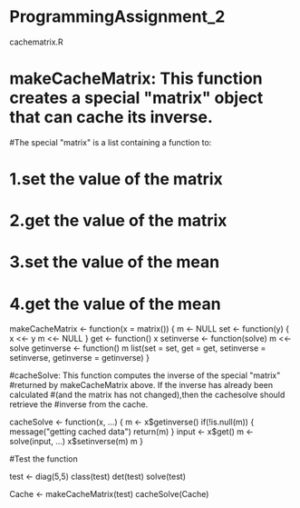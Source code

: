 # ProgrammingAssignment_2
cachematrix.R

# makeCacheMatrix: This function creates a special "matrix" object that can cache its inverse.
#The special "matrix" is  a list containing a function to:

# 1.set the value of the matrix
# 2.get the value of the matrix
# 3.set the value of the mean
# 4.get the value of the mean

makeCacheMatrix <- function(x = matrix()) {
    m <- NULL
    set <- function(y) {
        x <<- y
        m <<- NULL
    }
    get <- function() x
    setinverse <- function(solve) m <<- solve
    getinverse <- function() m
    list(set = set, get = get, setinverse = setinverse, getinverse = getinverse)
}

#cacheSolve: This function computes the inverse of the special "matrix" 
#returned by makeCacheMatrix above. If the inverse has already been calculated
#(and the matrix has not changed),then the cachesolve should retrieve the 
#inverse from the cache.

cacheSolve <- function(x, ...) {
    m <- x$getinverse()
    if(!is.null(m)) {
        message("getting cached data")
        return(m)
    }
    input <- x$get()
    m <- solve(input, ...)
    x$setinverse(m)
    m
}


#Test the function

test <- diag(5,5)
class(test)
det(test)
solve(test)


Cache <- makeCacheMatrix(test)
cacheSolve(Cache)
